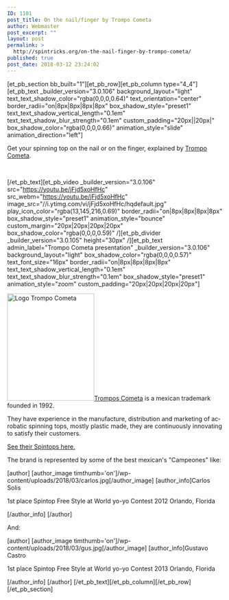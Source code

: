 ```yaml
---
ID: 1101
post_title: On the nail/finger by Trompo Cometa
author: Webmaster
post_excerpt: ""
layout: post
permalink: >
  http://spintricks.org/on-the-nail-finger-by-trompo-cometa/
published: true
post_date: 2018-03-12 23:24:02
---
```

[et_pb_section bb_built="1"][et_pb_row][et_pb_column type="4_4"][et_pb_text _builder_version="3.0.106" background_layout="light" text_text_shadow_color="rgba(0,0,0,0.64)" text_orientation="center" border_radii="on|8px|8px|8px|8px" box_shadow_style="preset1" text_text_shadow_vertical_length="0.1em" text_text_shadow_blur_strength="0.1em" custom_padding="20px||20px|" box_shadow_color="rgba(0,0,0,0.66)" animation_style="slide" animation_direction="left"]

Get your spinning top on the nail or on the finger, explained by <a href="http://www.tromposcometa.com.mx/">Trompo Cometa</a>.

&nbsp;

[/et_pb_text][et_pb_video _builder_version="3.0.106" src="https://youtu.be/jFjd5xoHfHc" src_webm="https://youtu.be/jFjd5xoHfHc" image_src="//i.ytimg.com/vi/jFjd5xoHfHc/hqdefault.jpg" play_icon_color="rgba(13,145,216,0.69)" border_radii="on|8px|8px|8px|8px" box_shadow_style="preset1" animation_style="bounce" custom_margin="20px|20px|20px|20px" box_shadow_color="rgba(0,0,0,0.59)" /][et_pb_divider _builder_version="3.0.105" height="30px" /][et_pb_text admin_label="Trompo Cometa presentation" _builder_version="3.0.106" background_layout="light" box_shadow_color="rgba(0,0,0,0.57)" text_font_size="16px" border_radii="on|8px|8px|8px|8px" text_text_shadow_vertical_length="0.1em" text_text_shadow_blur_strength="0.1em" box_shadow_style="preset1" animation_style="zoom" custom_padding="20px|20px|20px|20px"]

<span id="result_box" class="" lang="en"><span class=""><a href="http://www.tromposcometa.com.mx/"><img class="alignleft size-thumbnail wp-image-1065" src="http://spintricks.org/wp-content/uploads/2018/03/logo_cometa-203x250.png" alt="Logo Trompo Cometa" width="203" height="250" />Trompos Cometa</a> is a mexican trademark founded in 1992.</span></span>

<span id="result_box" class="" lang="en"><span class="">They have experience in the manufacture, distribution and marketing of acrobatic spinning tops, mostly plastic made, they are continuously innovating to satisfy their customers.</span></span>

<a href="/?post_type=project&amp;p=1067">See their Spintops here.</a>

The brand is represented by some of the best mexican's "Campeones" like:

[author] [author_image timthumb='on']/wp-content/uploads/2018/03/carlos.jpg[/author_image] [author_info]Carlos Solis

1st place Spintop Free Style at World yo-yo Contest 2012
Orlando, Florida

[/author_info] [/author]

And:

[author] [author_image timthumb='on']/wp-content/uploads/2018/03/gus.jpg[/author_image] [author_info]Gustavo Castro

1st place Spintop Free Style at World yo-yo Contest 2013
Orlando, Florida

[/author_info] [/author] [/et_pb_text][/et_pb_column][/et_pb_row][/et_pb_section]